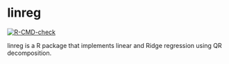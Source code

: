 
# linreg

<!-- badges: start -->
[![R-CMD-check](https://github.com/pr0x7/linreg/actions/workflows/R-CMD-check.yaml/badge.svg)](https://github.com/pr0x7/linreg/actions/workflows/R-CMD-check.yaml)
<!-- badges: end -->

linreg is a R package that implements linear and Ridge regression using QR decomposition.



